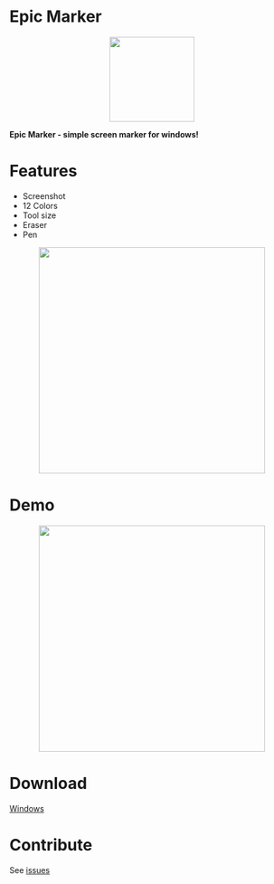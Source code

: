 # Epic Marker
<p align="center">
<img src="https://github.com/era7im/EpicMarker/blob/main/EpicMarker/Images/logo.png" width="150" > 

</p>

**Epic Marker - simple screen marker for windows!**  


# Features  
* Screenshot    
* 12 Colors   
* Tool size 
* Eraser
* Pen 

<p align="center">

<img src="https://github.com/era7im/EpicMarker/blob/main/EpicMarker.png" width="400">  

</p> 


# Demo  
<p align="center">
<img src="https://github.com/era7im/EpicMarker/blob/main/Demo.gif" width="400">  
</p> 

# Download  

<a href="https://github.com/era7imOSS/EpicMarker/releases/download/v1.0/Setup.msi" rel="nofollow">Windows</a>



# Contribute  

See [issues](https://github.com/SaidRH/EpicMarker/issues)






